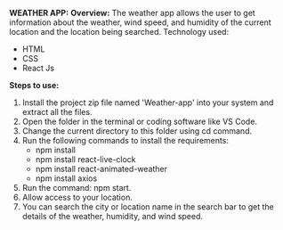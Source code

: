 **WEATHER APP:**
**Overview:**
   The weather app allows the user to get information about the weather, wind speed, and humidity of the current location and the location being searched. 
   Technology used:
   - HTML 
   - CSS 
   - React Js

**Steps to use:**
   1. Install the project zip file named 'Weather-app' into your system and extract all the files. 
   2. Open the folder in the terminal or coding software like VS Code. 
   3. Change the current directory to this folder using cd command. 
   4. Run the following commands to install the requirements:
      - npm install
      - npm install react-live-clock
      - npm install react-animated-weather
      - npm install axios
   5. Run the command: npm start.
   6. Allow access to your location.
   7. You can search the city or location name in the search bar to get the details of the weather, humidity, and wind speed. 

